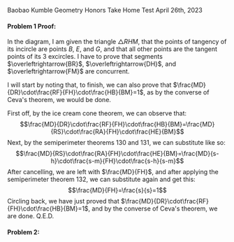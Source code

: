 Baobao Kumble
Geometry Honors Take Home Test
April 26th, 2023

#### Problem 1 Proof:
In the diagram, I am given the triangle $\triangle{RHM}$, that the points of tangency of its incircle are points $B$, $E$, and $G$, and that all other points are the tangent points of its 3 excircles. I have to prove that segments $\overleftrightarrow{BR}$, $\overleftrightarrow{DH}$, and $\overleftrightarrow{FM}$ are concurrent.

I will start by noting that, to finish, we can also prove that $\frac{MD}{DR}\cdot\frac{RF}{FH}\cdot\frac{HB}{BM}=1$, as by the converse of Ceva's theorem, we would be done. 

First off, by the ice cream cone theorem, we can observe that: $$\frac{MD}{DR}\cdot\frac{RF}{FH}\cdot\frac{HB}{BM}=\frac{MD}{RS}\cdot\frac{RA}{FH}\cdot\frac{HE}{BM}$$
Next, by the semiperimeter theorems 130 and 131, we can substitute like so: $$\frac{MD}{RS}\cdot\frac{RA}{FH}\cdot\frac{HE}{BM}=\frac{MD}{s-h}\cdot\frac{s-m}{FH}\cdot\frac{s-h}{s-m}$$
After cancelling, we are left with $\frac{MD}{FH}$, and after applying the semiperimeter theorem 132, we can substitute again and get this: $$\frac{MD}{FH}=\frac{s}{s}=1$$
Circling back, we have just proved that $\frac{MD}{DR}\cdot\frac{RF}{FH}\cdot\frac{HB}{BM}=1$, and by the converse of Ceva's theorem, we are done. Q.E.D. 

#### Problem 2:
